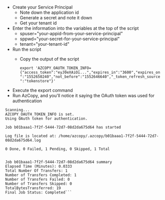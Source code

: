* Create your Service Principal
  * Note down the application id
  * Generate a secret and note it down
  * Get your tenant id
* Enter the information into the variables at the top of the script
  * spuser="your-appid-from-your-service-principal"
  * sppwd="your-secret-for-your-service-principal"
  * tenant="your-tenant-id"
* Run the script
  * Copy the output of the script 
  
    ```export 'AZCOPY_OAUTH_TOKEN_INFO={"access_token":"eyJ0eXAiOi...","expires_in":"3600","expires_on":"1552650240","not_before":"1552646640","_token_refresh_source":"tokenstore"}'```
 * Execute the export command
 * Run AzCopy, and you'll notice it saying the OAuth token was used for authentication
  
```azcopy@TUX:~$ azcopy copy test.txt https://kvaestest.blob.core.windows.net/test/test.txt
Scanning...
AZCOPY_OAUTH_TOKEN_INFO is set.
Using OAuth token for authentication.

Job b01baaa1-7f2f-5444-72d7-08d2da675d64 has started

Log file is located at: /home/azcopy/.azcopy/b01baaa1-7f2f-5444-72d7-08d2da675d64.log

0 Done, 0 Failed, 1 Pending, 0 Skipped, 1 Total


Job b01baaa1-7f2f-5444-72d7-08d2da675d64 summary
Elapsed Time (Minutes): 0.0333
Total Number Of Transfers: 1
Number of Transfers Completed: 1
Number of Transfers Failed: 0
Number of Transfers Skipped: 0
TotalBytesTransferred: 19
Final Job Status: Completed```
